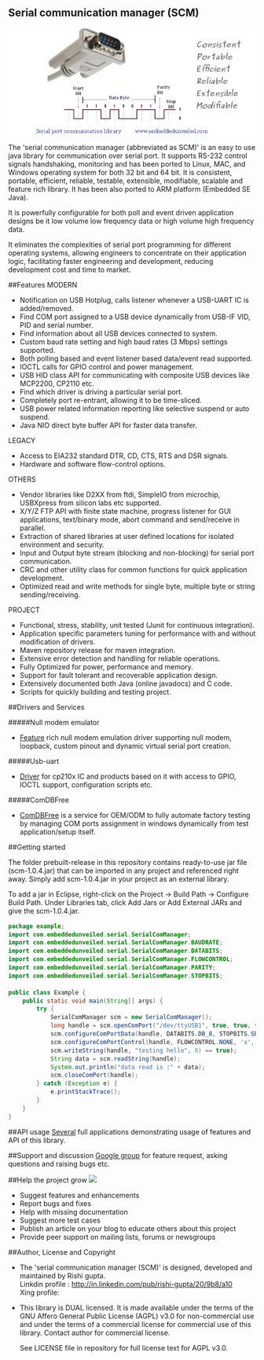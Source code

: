 Serial communication manager (SCM)
-----------------------------------

!["serial communication in java"](images/scm.jpg?raw=true "serial communication in java")

The 'serial communication manager (abbreviated as SCM)' is an easy to use java library for communication over serial port. It supports RS-232 control signals handshaking, monitoring and has been ported to Linux, MAC, and Windows operating system for both 32 bit and 64 bit. It is consistent, portable, efficient, reliable, testable, extensible, modifiable, scalable and feature rich library. It has been also ported to ARM platform (Embedded SE Java).

It is powerfully configurable for both poll and event driven application designs be it low volume low frequency data or high volume high frequency data.

It eliminates the complexities of serial port programming for different operating systems, allowing engineers to concentrate on their application logic, facilitating faster engineering and development, reducing development cost and time to market.

##Features
MODERN
- Notification on USB Hotplug, calls listener whenever a USB-UART IC is added/removed.
- Find COM port assigned to a USB device dynamically from USB-IF VID, PID and serial number.
- Find information about all USB devices connected to system.
- Custom baud rate setting and high baud rates (3 Mbps) settings supported.
- Both polling based and event listener based data/event read supported.
- IOCTL calls for GPIO control and power management.
- USB HID class API for communicating with composite USB devices like MCP2200, CP2110 etc.
- Find which driver is driving a particular serial port.
- Completely port re-entrant, allowing it to be time-sliced.
- USB power related information reporting like selective suspend or auto suspend.
- Java NIO direct byte buffer API for faster data transfer.

LEGACY
- Access to EIA232 standard DTR, CD, CTS, RTS and DSR signals.
- Hardware and software flow-control options.

OTHERS
- Vendor libraries like D2XX from ftdi, SimpleIO from microchip, USBXpress from silicon labs etc supported.
- X/Y/Z FTP API with finite state machine, progress listener for GUI applications, text/binary mode, abort command and send/receive in parallel.
- Extraction of shared libraries at user defined locations for isolated environment and security.
- Input and Output byte stream (blocking and non-blocking) for serial port communication.
- CRC and other utility class for common functions for quick application development.
- Optimized read and write methods for single byte, multiple byte or string sending/receiving.

PROJECT
- Functional, stress, stability, unit tested (Junit for continuous integration).
- Application specific parameters tuning for performance with and without modification of drivers.
- Maven repository release for maven integration.
- Extensive error detection and handling for reliable operations.
- Fully Optimized for power, performance and memory.
- Support for fault tolerant and recoverable application design.
- Extensively documented both Java (online javadocs) and C code.
- Scripts for quickly building and testing project.

##Drivers and Services

#####Null modem emulator
- [Feature](drivers) rich null modem emulation driver supporting null modem, loopback, custom pinout and dynamic virtual serial port creation.

#####Usb-uart
- [Driver](drivers) for cp210x IC and products based on it with access to GPIO, IOCTL support, configuration scripts etc.

#####ComDBFree

- [ComDBFree](services) is a service for OEM/ODM to fully automate factory testing by managing COM ports assignment in windows dynamically from test application/setup itself.

##Getting started

The folder prebuilt-release in this repository contains ready-to-use jar file (scm-1.0.4.jar) that can be imported in any project and referenced right away. Simply add scm-1.0.4.jar in your project as an external library. 

To add a jar in Eclipse, right-click on the Project → Build Path → Configure Build Path. Under Libraries tab, click Add Jars or Add External JARs and give the scm-1.0.4.jar.

```java
package example;
import com.embeddedunveiled.serial.SerialComManager;
import com.embeddedunveiled.serial.SerialComManager.BAUDRATE;
import com.embeddedunveiled.serial.SerialComManager.DATABITS;
import com.embeddedunveiled.serial.SerialComManager.FLOWCONTROL;
import com.embeddedunveiled.serial.SerialComManager.PARITY;
import com.embeddedunveiled.serial.SerialComManager.STOPBITS;

public class Example {
	public static void main(String[] args) {
		try {
			SerialComManager scm = new SerialComManager();
			long handle = scm.openComPort("/dev/ttyUSB1", true, true, false);
			scm.configureComPortData(handle, DATABITS.DB_8, STOPBITS.SB_1, PARITY.P_NONE, BAUDRATE.B115200, 0);
			scm.configureComPortControl(handle, FLOWCONTROL.NONE, 'x', 'x', false, false);
			scm.writeString(handle, "testing hello", 0) == true);
			String data = scm.readString(handle);
			System.out.println("data read is :" + data);
			scm.closeComPort(handle);
		} catch (Exception e) {
			e.printStackTrace();
		}
	}
}
```

##API usage
[Several](applications) full applications demonstrating usage of features and API of this library.

##Support and discussion
[Google group](https://groups.google.com/d/forum/serial-communication-manager) for feature request, asking questions and raising bugs etc.

##Help the project grow [<img src="https://github.com/RishiGupta12/serial-communication-manager/blob/master/images/help.jpg">](https://www.paypal.com/cgi-bin/webscr?cmd=_xclick&business=gupt21%40gmail%2ecom&lc=IN&item_name=Serial%20Project&button_subtype=services&currency_code=USD&bn=PP%2dBuyNowBF%3abtn_buynowCC_LG%2egif%3aNonHosted)

- Suggest features and enhancements
- Report bugs and fixes
- Help with missing documentation
- Suggest more test cases
- Publish an article on your blog to educate others about this project
- Provide peer support on mailing lists, forums or newsgroups

##Author, License and Copyright
- The 'serial communication manager (SCM)' is designed, developed and maintained by Rishi gupta.              
  Linkdin profile : http://in.linkedin.com/pub/rishi-gupta/20/9b8/a10    
  Xing profile:
  
- This library is DUAL licensed. It is made available under the terms of the GNU Affero General Public License (AGPL) v3.0 for non-commercial use and under the terms of a commercial license for commercial use of this library. Contact author for commercial license.

  See LICENSE file in repository for full license text for AGPL v3.0.

